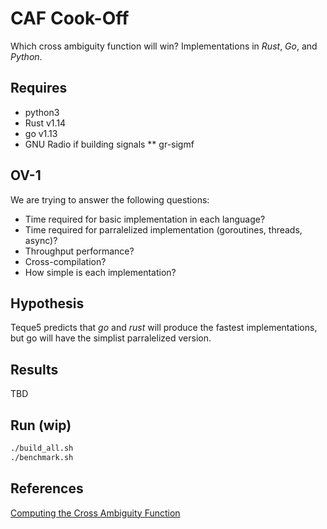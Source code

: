 # CAF Cook-Off
Which cross ambiguity function will win? Implementations in *Rust*, *Go*, and *Python*.

## Requires
* python3
* Rust v1.14
* go v1.13
* GNU Radio if building signals
** gr-sigmf

## OV-1
We are trying to answer the following questions:
* Time required for basic implementation in each language?
* Time required for parralelized implementation (goroutines, threads, async)?
* Throughput performance?
* Cross-compilation?
* How simple is each implementation?

## Hypothesis
Teque5 predicts that *go* and *rust* will produce the fastest implementations, but go will have the simplist parralelized version.

## Results
TBD

## Run (wip)
```bash
./build_all.sh
./benchmark.sh
```

## References
[Computing the Cross Ambiguity Function](http://ws.binghamton.edu/fowler/Fowler%20Personal%20Page/Publications_files/MS_Thesis_Chris_Yatrakis.pdf)

